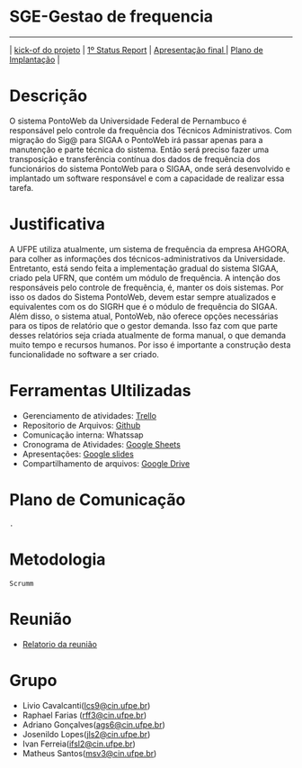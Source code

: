 # **SGE-Gestao de frequencia**
---

| [kick-of do projeto](https://docs.google.com/presentation/d/1n_-fZJEyk6TA4l5VnsJ69ZrtaSW26qdaoXZdQximp4g/edit?usp=sharing) | [1º Status Report](https://docs.google.com/presentation/d/1L_gipMq51mYEmF_ZlTVO_ieWYV9v8Qh-4GaNVhjrDzY/edit#slide=id.g35f391192_00) | [Apresentação final ](https://github.com/lcs9/SGE-2019.1/blob/master/Apresenta%C3%A7%C3%A3o%20final%20(1).pptx) | [Plano de Implantação](https://github.com/lcs9/SGE-2019.1/blob/master/Plano%20de%20Implanta%C3%A7%C3%A3o%20SGE.pdf) |

# Descrição
O sistema PontoWeb da Universidade Federal de Pernambuco é responsável pelo controle da frequência dos Técnicos Administrativos. Com migração do Sig@ para SIGAA o PontoWeb irá passar apenas para a manutenção e parte técnica do sistema. Então será preciso fazer uma transposição  e transferência contínua dos dados de frequência dos funcionários do sistema PontoWeb para o SIGAA, onde será desenvolvido e implantado um software responsável e com a capacidade de realizar essa tarefa.

# Justificativa
A UFPE utiliza atualmente, um sistema de frequência da empresa AHGORA, para colher as informações dos técnicos-administrativos da Universidade. Entretanto, está sendo feita a implementação gradual do sistema SIGAA, criado pela UFRN, que contém um módulo de frequência. A intenção dos responsáveis pelo controle de frequência, é, manter os dois sistemas. Por isso os dados do Sistema PontoWeb, devem estar sempre atualizados e equivalentes com os do SIGRH que é o módulo de frequência do SIGAA.
Além disso, o sistema atual, PontoWeb, não oferece opções necessárias para os tipos de relatório que o gestor demanda. Isso faz com que parte desses relatórios seja criada atualmente de forma manual, o que demanda muito tempo e recursos humanos. Por isso é importante a construção desta funcionalidade no software a ser criado.


# Ferramentas Ultilizadas
- Gerenciamento de atividades: [Trello](https://trello.com/b/uB9PHvzY/gerenciamento-sge)
- Repositorio de Arquivos: [Github](https://github.com/lcs9/SGE-2019.1)
- Comunicação interna: Whatssap
- Cronograma de Atividades: [Google Sheets](http://bit.do/eMZEi)
- Apresentações: [Google slides](http://bit.do/eMZSf)
- Compartilhamento de arquivos: [Google Drive](http://bit.do/eMZRX)

# Plano de Comunicação
    .
# Metodologia
    Scrumm

# Reunião
- [Relatorio da reunião](http://bit.do/eMZEi)
# Grupo
- Livio Cavalcanti(lcs9@cin.ufpe.br)
- Raphael Farias (rff3@cin.ufpe.br)
- Adriano Gonçalves(ags6@cin.ufpe.br)
- Josenildo Lopes(jls2@cin.ufpe.br)
- Ivan Ferreia(ifsl2@cin.ufpe.br)
- Matheus Santos(msv3@cin.ufpe.br)


